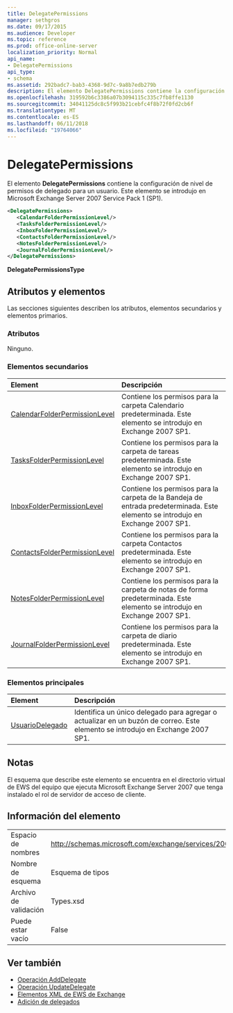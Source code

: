```yaml
---
title: DelegatePermissions
manager: sethgros
ms.date: 09/17/2015
ms.audience: Developer
ms.topic: reference
ms.prod: office-online-server
localization_priority: Normal
api_name:
- DelegatePermissions
api_type:
- schema
ms.assetid: 292badc7-bab3-4368-9d7c-9a8b7edb279b
description: El elemento DelegatePermissions contiene la configuración de nivel de permisos de delegado para un usuario. Este elemento se introdujo en Microsoft Exchange Server 2007 Service Pack 1 (SP1).
ms.openlocfilehash: 319592b6c3386a07b3094115c335c7fb8ffe1130
ms.sourcegitcommit: 34041125dc8c5f993b21cebfc4f8b72f0fd2cb6f
ms.translationtype: MT
ms.contentlocale: es-ES
ms.lasthandoff: 06/11/2018
ms.locfileid: "19764066"
---
```

# <a name="delegatepermissions"></a>DelegatePermissions

El elemento **DelegatePermissions** contiene la configuración de nivel de permisos de delegado para un usuario. Este elemento se introdujo en Microsoft Exchange Server 2007 Service Pack 1 (SP1). 
  
```xml
<DelegatePermissions>
   <CalendarFolderPermissionLevel/>
   <TasksFolderPermissionLevel/>
   <InboxFolderPermissionLevel/>
   <ContactsFolderPermissionLevel/>
   <NotesFolderPermissionLevel/>
   <JournalFolderPermissionLevel/>
</DelegatePermissions>
```

**DelegatePermissionsType**

## <a name="attributes-and-elements"></a>Atributos y elementos

Las secciones siguientes describen los atributos, elementos secundarios y elementos primarios.
  
### <a name="attributes"></a>Atributos

Ninguno.
  
### <a name="child-elements"></a>Elementos secundarios

|**Element**|**Descripción**|
|:-----|:-----|
|[CalendarFolderPermissionLevel](calendarfolderpermissionlevel.md) <br/> |Contiene los permisos para la carpeta Calendario predeterminada. Este elemento se introdujo en Exchange 2007 SP1.  <br/> |
|[TasksFolderPermissionLevel](tasksfolderpermissionlevel.md) <br/> |Contiene los permisos para la carpeta de tareas predeterminada. Este elemento se introdujo en Exchange 2007 SP1.  <br/> |
|[InboxFolderPermissionLevel](inboxfolderpermissionlevel.md) <br/> |Contiene los permisos para la carpeta de la Bandeja de entrada predeterminada. Este elemento se introdujo en Exchange 2007 SP1.  <br/> |
|[ContactsFolderPermissionLevel](contactsfolderpermissionlevel.md) <br/> |Contiene los permisos para la carpeta Contactos predeterminada. Este elemento se introdujo en Exchange 2007 SP1.  <br/> |
|[NotesFolderPermissionLevel](notesfolderpermissionlevel.md) <br/> |Contiene los permisos para la carpeta de notas de forma predeterminada. Este elemento se introdujo en Exchange 2007 SP1.  <br/> |
|[JournalFolderPermissionLevel](journalfolderpermissionlevel.md) <br/> |Contiene los permisos para la carpeta de diario predeterminada. Este elemento se introdujo en Exchange 2007 SP1.  <br/> |
   
### <a name="parent-elements"></a>Elementos principales

|**Element**|**Descripción**|
|:-----|:-----|
|[UsuarioDelegado](delegateuser.md) <br/> |Identifica un único delegado para agregar o actualizar en un buzón de correo. Este elemento se introdujo en Exchange 2007 SP1.  <br/> |
   
## <a name="remarks"></a>Notas

El esquema que describe este elemento se encuentra en el directorio virtual de EWS del equipo que ejecuta Microsoft Exchange Server 2007 que tenga instalado el rol de servidor de acceso de cliente.
  
## <a name="element-information"></a>Información del elemento

|||
|:-----|:-----|
|Espacio de nombres  <br/> |http://schemas.microsoft.com/exchange/services/2006/types  <br/> |
|Nombre de esquema  <br/> |Esquema de tipos  <br/> |
|Archivo de validación  <br/> |Types.xsd  <br/> |
|Puede estar vacío  <br/> |False  <br/> |
   
## <a name="see-also"></a>Ver también

- [Operación AddDelegate](adddelegate-operation.md) 
- [Operación UpdateDelegate](updatedelegate-operation.md)
- [Elementos XML de EWS de Exchange](ews-xml-elements-in-exchange.md)
- [Adición de delegados](http://msdn.microsoft.com/library/3a744150-66a3-4a13-9433-793603ba5038%28Office.15%29.aspx)

